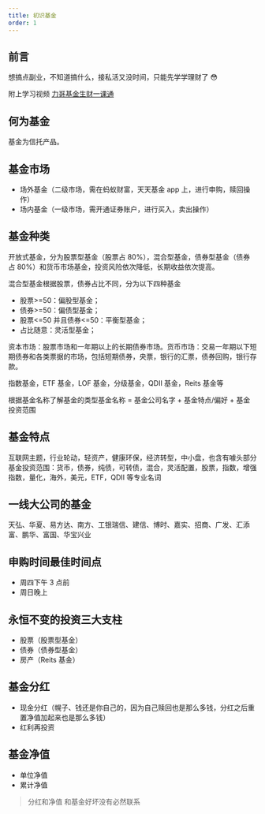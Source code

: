 ```yaml
---
title: 初识基金
order: 1
---
```


## 前言

想搞点副业，不知道搞什么，接私活又没时间，只能先学学理财了 😳

附上学习视频 [力哥基金生财一课通](https://www.bilibili.com/video/BV1aJ411P7km?p=1&vd_source=8acdf1a3918e4334e0aeeb2a9dd4baa6)

## 何为基金

基金为信托产品。

## 基金市场

- 场外基金（二级市场，需在蚂蚁财富，天天基金 app 上，进行申购，赎回操作）
- 场内基金（一级市场，需开通证券账户，进行买入，卖出操作）

## 基金种类

开放式基金，分为股票型基金（股票占 80%），混合型基金，债券型基金（债券占 80%）和货币市场基金，投资风险依次降低，长期收益依次提高。

混合型基金根据股票，债券占比不同，分为以下四种基金

- 股票>=50：偏股型基金；
- 债券>=50：偏债型基金；
- 股票<=50 并且债券<=50：平衡型基金；
- 占比随意：灵活型基金；

资本市场：股票市场和一年期以上的长期债券市场。货币市场：交易一年期以下短期债券和各类票据的市场，包括短期债券，央票，银行的汇票，债券回购，银行存款。

指数基金，ETF 基金，LOF 基金，分级基金，QDII 基金，Reits 基金等

根据基金名称了解基金的类型基金名称 = 基金公司名字 + 基金特点/偏好 + 基金投资范围

## 基金特点

互联网主题，行业轮动，轻资产，健康环保，经济转型，中小盘，也含有噱头部分基金投资范围：货币，债券，纯债，可转债，混合，灵活配置，股票，指数，增强指数，量化，海外，美元，ETF，QDII 等专业名词

## 一线大公司的基金

天弘、华夏、易方达、南方、工银瑞信、建信、博时、嘉实、招商、广发、汇添富、鹏华、富国、华宝兴业

## 申购时间最佳时间点

- 周四下午 3 点前
- 周日晚上

## 永恒不变的投资三大支柱

- 股票（股票型基金）
- 债券（债券型基金）
- 房产（Reits 基金）

## 基金分红

- 现金分红（幌子、钱还是你自己的，因为自己赎回也是那么多钱，分红之后重置净值加起来也是那么多钱）
- 红利再投资

## 基金净值

- 单位净值
- 累计净值

> 分红和净值 和基金好坏没有必然联系
